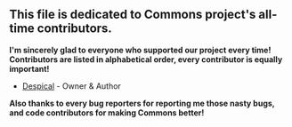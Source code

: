 ## This file is dedicated to **Commons** project's all-time contributors.

**I'm sincerely glad to everyone who supported our project every time!**
**Contributors are listed in alphabetical order, every contributor is equally important!**

* [Despical](https://www.spigotmc.org/members/despical.615094/) - Owner & Author

**Also thanks to every bug reporters for reporting me those nasty bugs, and code contributors for making Commons better!**
